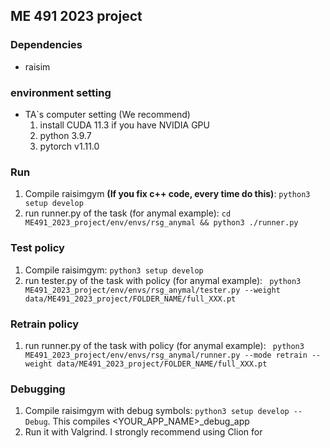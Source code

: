 ## ME 491 2023 project

### Dependencies
- raisim

### environment setting
- TA`s computer setting (We recommend)
  1. install CUDA 11.3 if you have NVIDIA GPU
  1. python 3.9.7
  2. pytorch v1.11.0

### Run
1. Compile raisimgym **(If you fix c++ code, every time do this)**: ```python3 setup develop```
2. run runner.py of the task (for anymal example): ```cd ME491_2023_project/env/envs/rsg_anymal && python3 ./runner.py```

### Test policy
1. Compile raisimgym: ```python3 setup develop```
2. run tester.py of the task with policy (for anymal example): ``` python3 ME491_2023_project/env/envs/rsg_anymal/tester.py --weight data/ME491_2023_project/FOLDER_NAME/full_XXX.pt```

### Retrain policy
1. run runner.py of the task with policy (for anymal example): ``` python3 ME491_2023_project/env/envs/rsg_anymal/runner.py --mode retrain --weight data/ME491_2023_project/FOLDER_NAME/full_XXX.pt```

### Debugging
1. Compile raisimgym with debug symbols: ```python3 setup develop --Debug```. This compiles <YOUR_APP_NAME>_debug_app
2. Run it with Valgrind. I strongly recommend using Clion for 

